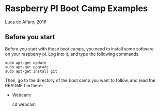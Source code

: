 # Raspberry PI Boot Camp Examples
Luca de Alfaro, 2016

## Before you start

Before you start with these boot camps, you need to install some software on your raspberry pi.  Log into it, and type the following commands:

    sudo apt-get update
    sudo apt-get upgrade
    sudo apt-get install git

Then, go to the directory of the boot camp you want to follow, and read the README file there: 

- Webcam: 

    cd webcam

